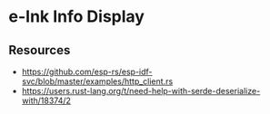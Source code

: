 # e-Ink Info Display

## Resources

- https://github.com/esp-rs/esp-idf-svc/blob/master/examples/http_client.rs
- https://users.rust-lang.org/t/need-help-with-serde-deserialize-with/18374/2
